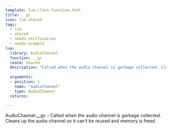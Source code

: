 ```yaml
---
template: lua-class-function.html
title: __gc
icon: lua-shared
tags:
  - lua
  - shared
  - needs-verification
  - needs-example
lua:
  library: AudioChannel
  function: __gc
  realm: shared
  description: "Called when the audio channel is garbage collected. Cleans up the audio channel so it can't be reused and memory is freed."
  
  arguments:
  - position: 1
    name: "audioChannel"
    type: AudioChannel
  returns:
    
---
```


<div class="lua__search__keywords">
AudioChannel:__gc &#x2013; Called when the audio channel is garbage collected. Cleans up the audio channel so it can't be reused and memory is freed.
</div>
